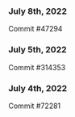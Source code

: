 ### July 8th, 2022

Commit #47294

### July 5th, 2022

Commit #314353


### July 4th, 2022

Commit #72281
